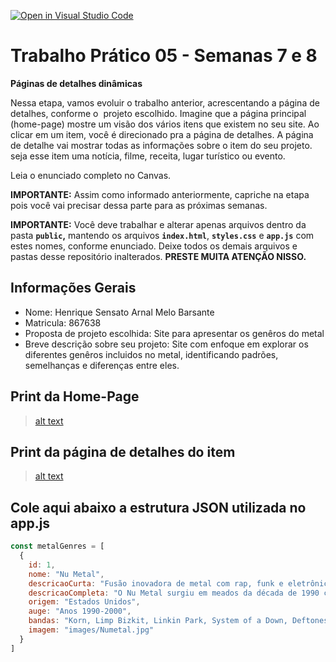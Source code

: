 [![Open in Visual Studio Code](https://classroom.github.com/assets/open-in-vscode-2e0aaae1b6195c2367325f4f02e2d04e9abb55f0b24a779b69b11b9e10269abc.svg)](https://classroom.github.com/online_ide?assignment_repo_id=20649691&assignment_repo_type=AssignmentRepo)
# Trabalho Prático 05 - Semanas 7 e 8

**Páginas de detalhes dinâmicas**

Nessa etapa, vamos evoluir o trabalho anterior, acrescentando a página de detalhes, conforme o  projeto escolhido. Imagine que a página principal (home-page) mostre um visão dos vários itens que existem no seu site. Ao clicar em um item, você é direcionado pra a página de detalhes. A página de detalhe vai mostrar todas as informações sobre o item do seu projeto. seja esse item uma notícia, filme, receita, lugar turístico ou evento.

Leia o enunciado completo no Canvas. 

**IMPORTANTE:** Assim como informado anteriormente, capriche na etapa pois você vai precisar dessa parte para as próximas semanas. 

**IMPORTANTE:** Você deve trabalhar e alterar apenas arquivos dentro da pasta **`public`,** mantendo os arquivos **`index.html`**, **`styles.css`** e **`app.js`** com estes nomes, conforme enunciado. Deixe todos os demais arquivos e pastas desse repositório inalterados. **PRESTE MUITA ATENÇÃO NISSO.**

## Informações Gerais

- Nome: Henrique Sensato Arnal Melo Barsante
- Matricula: 867638
- Proposta de projeto escolhida: Site para apresentar os genêros do metal
- Breve descrição sobre seu projeto: Site com enfoque em explorar os diferentes genêros incluidos no metal, identificando padrões, semelhanças e diferenças entre eles.

## Print da Home-Page

>[alt text](public\Images\Sitehomepage.PNG)

## Print da página de detalhes do item

>[alt text](public\Images\sitedetalhes.PNG)


## Cole aqui abaixo a estrutura JSON utilizada no app.js

```javascript
const metalGenres = [
  {
    id: 1,
    nome: "Nu Metal",
    descricaoCurta: "Fusão inovadora de metal com rap, funk e eletrônica",
    descricaoCompleta: "O Nu Metal surgiu em meados da década de 1990 como uma fusão inovadora entre o heavy metal tradicional e elementos de outros gêneros musicais como rap, funk, grunge e música eletrônica. Este subgênero revolucionou a cena do metal ao incorporar técnicas vocais diversificadas, incluindo rap, vocais limpos melódicos e gritos agressivos. Bandas pioneiras como Korn, Limp Bizkit, Linkin Park e System of a Down definiram as características distintivas do Nu Metal.",
    origem: "Estados Unidos",
    auge: "Anos 1990-2000",
    bandas: "Korn, Limp Bizkit, Linkin Park, System of a Down, Deftones",
    imagem: "images/Numetal.jpg"
  }
]
```
